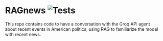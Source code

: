 # RAGnews ![Tests](https://github.com/RowanGray472/cs181hw1/actions/workflows/tests.yml/badge.svg)
 
This repo contains code to have a conversation with the Groq API agent about recent events in American politics, using RAG to familiarize the model with recent news.

